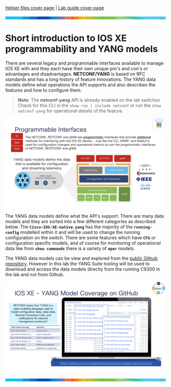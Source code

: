 [Helper files cover page](./README.md) | [Lab guide cover page](../lab_guide/README.md)

![line](../img/banner_line.png)

# Short introduction to IOS XE programmability and YANG models

There are several legacy and programmable interfaces available to manage IOS XE with and they each have their own unique pro's and con's or advantages and disadvantages. **NETCONF/YANG** is based on RFC standards and has a long history of feature innovations. The YANG data models define what operations the API supports and also describes the features and how to configure them.

> **Note**: The **netconf-yang** API is already enabled on the lab switches. Check for this CLI in the `show run | include netconf` or run the `show netconf-yang` for operational details of the feature.

![programmable interfaces](../lab_guide/lab_img/task_ys/prog_inter.png)

The YANG data models define what the API's support. There are many data models and they are sorted into a few different categories as described below. The **`Cisco-IOS-XE-native.yang`** has the majority of the **`running-config`** modelled within it and will be used to change the running configuration on the switch. There are some features which have **`CFG`** or configuration specific models, and of course for monitoring of operational data like from **`show commands`** there is a variety of **`oper`** models.

The YANG data models can be view and explored from the [public Github repository](https://github.com/YangModels/yang/blob/main/vendor/cisco/xe/17111/Cisco-IOS-XE-native.yang). However in this lab the YANG Suite tooling will be used to download and access the data models directly from the running C9300 in the lab and not from Github. 

![yang github](../lab_guide/lab_img/task_ys/yang_github.png)

![line](../img/banner_line.png)